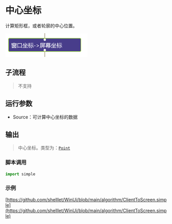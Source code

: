 # 中心坐标
计算矩形框，或者轮廓的中心位置。 

![action](./images/2022-11-17_184608.png ':size=90%')


## 子流程

> 不支持

## 运行参数

* Source：可计算中心坐标的数据

## 输出

> 中心坐标。类型为：[`Point`](../../types/Point.md)


### 脚本调用

```python
import simple


```

### 示例

[https://github.com/shelllet/WinUi/blob/main/algorithm/ClientToScreen.simple](https://github.com/shelllet/WinUi/blob/main/algorithm/ClientToScreen.simple)
